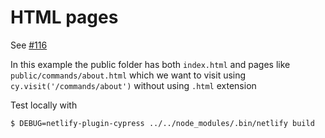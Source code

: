 # HTML pages

See [#116](https://github.com/cypress-io/netlify-plugin-cypress/issues/116)

In this example the public folder has both `index.html` and pages like `public/commands/about.html` which we want to visit using `cy.visit('/commands/about')` without using `.html` extension

Test locally with

```
$ DEBUG=netlify-plugin-cypress ../../node_modules/.bin/netlify build
```
